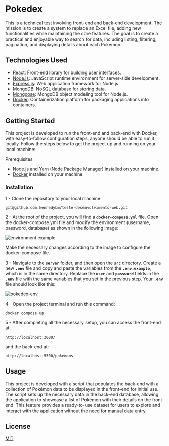 # Pokedex

This is a technical test involving front-end and back-end development. The mission is to create a system to replace an Excel file, adding new functionalities while maintaining the core features. The goal is to create a practical and enjoyable way to search for data, including listing, filtering, pagination, and displaying details about each Pokémon.

## Technologies Used

- [React](https://react.dev/): Front-end library for building user interfaces.
- [Node.js](https://nodejs.org/en): JavaScript runtime environment for server-side development.
- [Express.js](https://expressjs.com/): Web application framework for Node.js.
- [MongoDB](https://www.mongodb.com/): NoSQL database for storing data.
- [Mongoose](https://mongoosejs.com/): MongoDB object modeling tool for Node.js.
- [Docker](https://www.docker.com/): Containerization platform for packaging applications into containers.

## Getting Started

This project is developed  to run the front-end and back-end with Docker, with easy-to-follow configuration steps, anyone should be able to run it locally. Follow the steps below to get the project up and running on your local machine:

Prerequisites

- [Node.js](https://nodejs.org/en) and [Yarn](https://yarnpkg.com/) (Node Package Manager) installed on your machine.
- [Docker](https://www.docker.com/) installed on your machine.

### Installation

1 - Clone the repository to your local machine:

```clipboard
git@github.com:kennedybm/teste-desenvolvimento-web.git
```

2 - At the root of the project, you will find a **`docker-compose.yml`** file. Open the docker-compose.yml file and modify the environment (username, password, database) as shown in the following image:

![environment example](https://user-images.githubusercontent.com/91641613/232124340-37917f83-2b2f-4436-88ac-c23b8aad869f.png)


Make the necessary changes according to the image to configure the docker-compose file.

3 - Navigate to the **`server`** folder, and then open the **`src`** directory. Create a new **`.env`** file and copy and paste the variables from the
**`.env.example`**, which is in the same directory. Replace the **`user`** and **`password`** fields in the **`.env`** file with the same variables that you set in the previous step. Your **`.env`** file should look like this:

![pokedex-env](https://user-images.githubusercontent.com/91641613/232124922-3de71272-66b8-4b56-bfc3-5a7e3866ab98.png)

4 - Open the project terminal and run this command:

```clipboard
docker compose up
```

5 - After completing all the necessary setup, you can access the front-end at:

```clipboard
http://localhost:3000/
```

and the back-end at:

```clipboard
http://localhost:5500/pokemons
```

## Usage

This project is developed with a script that populates the back-end with a collection of Pokémon data to be displayed in the front-end for initial use. The script sets up the necessary data in the back-end database, allowing the application to showcase a list of Pokémon with their details on the front-end. This feature provides a ready-to-use dataset for users to explore and interact with the application without the need for manual data entry.

## License

[MIT]()
